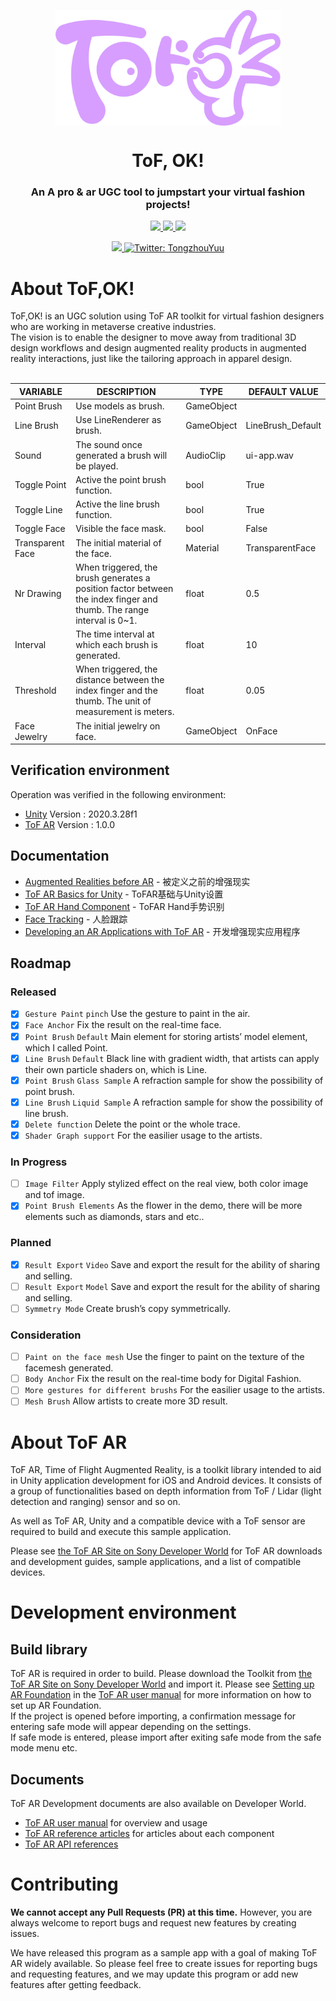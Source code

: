 <p align="center">
  <img align="center" width="360" src="ToF%2COK!.png" />

  <h1 align="center">ToF, OK!</h1>
  <h3 align="center">An A pro & ar UGC tool to jumpstart your virtual fashion projects!</h3>
</p>

<!-- Badges -->
<p align="center">
  <a href="https://github.com/Tongzhou-Yu/tof-ok/blob/main/LICENSE">
    <img src="https://img.shields.io/hexpm/l/plug">
  </a>
  <a href="https://github.com/Tongzhou-Yu/tof-ok/issues">
    <img src="https://img.shields.io/bitbucket/issues/Tongzhou-Yu/tof-ok">
  </a>
  <a href="../../issues/new">
    <img src="https://img.shields.io/badge/Ask%20me-anything-1abc9c.svg">
  </a>
</p>

<!-- Links -->
<p align="center">
  <a href="https://testflight.apple.com/join/EMaJ7vUF" target="_blank">
    <img src="https://img.shields.io/badge/View%20iOS%20Demo-%E9%9B%B7%E7%94%B5%2COK!-orange" />
  </a>
  <a href="https://twitter.com/TongzhouYuu" target="_blank">
    <img alt="Twitter: TongzhouYuu" src="https://img.shields.io/twitter/follow/TongzhouYuu?style=social" />
  </a>
</p>

<a name="about"></a>
# About ToF,OK!  

ToF,OK! is an UGC solution using ToF AR toolkit for virtual fashion designers who are working in metaverse creative industries.  
The vision is to enable the designer to move away from traditional 3D design workflows and design augmented reality products in augmented reality interactions, just like the tailoring approach in apparel design.  
<br />

| VARIABLE | DESCRIPTION | TYPE | DEFAULT VALUE |
| --- | --- | --- | --- |
| Point Brush | Use models as brush. | GameObject |  |
| Line Brush | Use LineRenderer as brush. | GameObject | LineBrush_Default |
| Sound | The sound once generated a brush will be played. | AudioClip | ui-app.wav |
| Toggle Point | Active the point brush function. | bool | True |
| Toggle Line | Active the line brush function. | bool | True |
| Toggle Face | Visible the face mask. | bool | False |
| Transparent Face | The initial material of the face. | Material | TransparentFace |
| Nr Drawing | When triggered, the brush generates a position factor between the index finger and thumb. The range interval is 0~1. | float | 0.5 |
| Interval | The time interval at which each brush is generated. | float | 10 |
| Threshold | When triggered, the distance between the index finger and the thumb. The unit of measurement is meters. | float | 0.05 |
| Face Jewelry | The initial jewelry on face. | GameObject | OnFace |

## Verification environment

Operation was verified in the following environment:

* [Unity](https://unity.cn/releases) Version  : 2020.3.28f1
* [ToF AR](https://developer.sony.com/develop/tof-ar) Version : 1.0.0  

## Documentation
- [Augmented Realities before AR](https://blog.csdn.net/weixin_45454260/article/details/125945766) - 被定义之前的增强现实
- [ToF AR Basics for Unity](https://blog.csdn.net/weixin_45454260/article/details/125945096) - ToFAR基础与Unity设置
- [ToF AR Hand Component](https://blog.csdn.net/weixin_45454260/article/details/126282902) - ToFAR Hand手势识别
- [Face Tracking](https://blog.csdn.net/weixin_45454260/article/details/126009355) - 人脸跟踪
- [Developing an AR Applications with ToF AR](https://blog.csdn.net/weixin_45454260/article/details/126157224) - 开发增强现实应用程序

## Roadmap
### Released  
 * [x] `Gesture Paint` `pinch` Use the gesture to paint in the air.
 * [x] `Face Anchor` Fix the result on the real-time face.
 * [x] `Point Brush` `Default` Main element for storing artists’ model element, which I called Point.
 * [x] `Line Brush` `Default` Black line with gradient width, that artists can apply their own particle shaders on, which is Line.
 * [x] `Point Brush` `Glass Sample` A refraction sample for show the possibility of point brush.
 * [x] `Line Brush` `Liquid Sample` A refraction sample for show the possibility of line brush.
 * [x] `Delete function` Delete the point or the whole trace.
 * [x] `Shader Graph support` For the easilier usage to the artists.
### In Progress
 * [ ] `Image Filter` Apply stylized effect on the real view, both color image and tof image.
 * [x] `Point Brush Elements` As the flower in the demo, there will be more elements such as diamonds, stars and etc..
### Planned
 * [x] `Result Export` `Video` Save and export the result for the ability of sharing and selling.
 * [ ] `Result Export` `Model` Save and export the result for the ability of sharing and selling.
 * [ ] `Symmetry Mode` Create brush’s copy symmetrically.
### Consideration
 * [ ] `Paint on the face mesh` Use the finger to paint on the texture of the facemesh generated.
 * [ ] `Body Anchor` Fix the result on the real-time body for Digital Fashion.
 * [ ] `More gestures for different brushs` For the easilier usage to the artists.
 * [ ] `Mesh Brush` Allow artists to create more 3D result.

<a name="about"></a>
# About ToF AR

ToF AR, Time of Flight Augmented Reality, is a toolkit library intended to aid in Unity application development for iOS and Android devices. It consists of a group of functionalities based on depth information from ToF / Lidar (light detection and ranging) sensor and so on.

As well as ToF AR, Unity and a compatible device with a ToF sensor are required to build and execute this sample application.

Please see [the ToF AR Site on Sony Developer World](https://developer.sony.com/develop/tof-ar) for ToF AR downloads and development guides, sample applications, and a list of compatible devices.  

<a name="environment"></a>
# Development environment

## Build library
ToF AR is required in order to build.
Please download the Toolkit from [the ToF AR Site on Sony Developer World](https://developer.sony.com/develop/tof-ar) and import it.
Please see [Setting up AR Foundation](https://developer.sony.com/develop/tof-ar/development-guides/docs/ToF_AR_User_Manual_en.html#_setting_up_ar_foundation) in the [ToF AR user manual](https://developer.sony.com/develop/tof-ar/development-guides/docs/ToF_AR_User_Manual_en.html) for more information on how to set up AR Foundation.  
If the project is opened before importing, a confirmation message for entering safe mode will appear depending on the settings.  
If safe mode is entered, please import after exiting safe mode from the safe mode menu etc.

## Documents

ToF AR Development documents are also available on Developer World.

* [ToF AR user manual](https://developer.sony.com/develop/tof-ar/development-guides/docs/ToF_AR_User_Manual_en.html) for overview and usage
* [ToF AR reference articles](https://developer.sony.com/develop/tof-ar/development-guides/docs/ToF_AR_Reference_Articles_en.html) for articles about each component
* [ToF AR API references](https://developer.sony.com/develop/tof-ar/development-guides/reference-api/reference/api/TofAr.V0.html)


<a name="contributing"></a>
# Contributing
**We cannot accept any Pull Requests (PR) at this time.** However, you are always welcome to report bugs and request new features by creating issues.

We have released this program as a sample app with a goal of making ToF AR widely available. So please feel free to create issues for reporting bugs and requesting features, and we may update this program or add new features after getting feedback.
